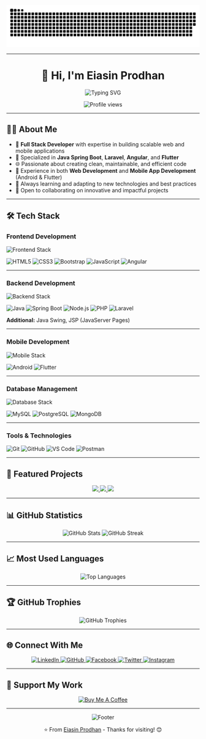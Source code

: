 <!-- 🐍 GitHub Snake Animation -->
<picture>
  <source media="(prefers-color-scheme: dark)" srcset="https://raw.githubusercontent.com/eiasinprodhan/eiasinprodhan/a6be4a8ed5c0973dce463d2df13c9dd841f0e35e/github-contribution-grid-snake-dark.svg" />
  <source media="(prefers-color-scheme: light)" srcset="https://raw.githubusercontent.com/eiasinprodhan/eiasinprodhan/a6be4a8ed5c0973dce463d2df13c9dd841f0e35e/github-contribution-grid-snake.svg" />
  <img alt="github-snake" src="https://raw.githubusercontent.com/eiasinprodhan/eiasinprodhan/a6be4a8ed5c0973dce463d2df13c9dd841f0e35e/github-contribution-grid-snake-dark.svg" />
</picture>

---

<h1 align="center">👋 Hi, I'm Eiasin Prodhan</h1>

<p align="center">
  <img src="https://readme-typing-svg.herokuapp.com?font=Fira+Code&size=24&pause=1000&color=36454F&center=true&vCenter=true&width=650&lines=Full+Stack+Developer;Java+%7C+Spring+Boot+%7C+Laravel+Expert;Mobile+App+Developer;Building+Scalable+%26+Robust+Applications" alt="Typing SVG" />
</p>

<p align="center">
  <img src="https://komarev.com/ghpvc/?username=eiasinprodhan&label=Profile%20views&color=0e75b6&style=flat" alt="Profile views" />
</p>

---

## 👨‍💻 About Me

- 💼 **Full Stack Developer** with expertise in building scalable web and mobile applications
- 🎯 Specialized in **Java Spring Boot**, **Laravel**, **Angular**, and **Flutter**
- 🌐 Passionate about creating clean, maintainable, and efficient code
- 📱 Experience in both **Web Development** and **Mobile App Development** (Android & Flutter)
- 🚀 Always learning and adapting to new technologies and best practices
- 🤝 Open to collaborating on innovative and impactful projects

---

## 🛠️ Tech Stack

### **Frontend Development**
<p align="left">
  <img src="https://skillicons.dev/icons?i=html,css,bootstrap,js,angular" alt="Frontend Stack" />
</p>

![HTML5](https://img.shields.io/badge/html5-%23E34F26.svg?style=for-the-badge&logo=html5&logoColor=white)
![CSS3](https://img.shields.io/badge/css3-%231572B6.svg?style=for-the-badge&logo=css3&logoColor=white)
![Bootstrap](https://img.shields.io/badge/bootstrap-%23563D7C.svg?style=for-the-badge&logo=bootstrap&logoColor=white)
![JavaScript](https://img.shields.io/badge/javascript-%23323330.svg?style=for-the-badge&logo=javascript&logoColor=%23F7DF1E)
![Angular](https://img.shields.io/badge/angular-%23DD0031.svg?style=for-the-badge&logo=angular&logoColor=white)

---

### **Backend Development**
<p align="left">
  <img src="https://skillicons.dev/icons?i=java,spring,nodejs,php,laravel" alt="Backend Stack" />
</p>

![Java](https://img.shields.io/badge/java-%23ED8B00.svg?style=for-the-badge&logo=openjdk&logoColor=white)
![Spring Boot](https://img.shields.io/badge/springboot-%236DB33F.svg?style=for-the-badge&logo=springboot&logoColor=white)
![Node.js](https://img.shields.io/badge/node.js-6DA55F?style=for-the-badge&logo=node.js&logoColor=white)
![PHP](https://img.shields.io/badge/php-%23777BB4.svg?style=for-the-badge&logo=php&logoColor=white)
![Laravel](https://img.shields.io/badge/laravel-%23FF2D20.svg?style=for-the-badge&logo=laravel&logoColor=white)

**Additional:** Java Swing, JSP (JavaServer Pages)

---

### **Mobile Development**
<p align="left">
  <img src="https://skillicons.dev/icons?i=android,flutter" alt="Mobile Stack" />
</p>

![Android](https://img.shields.io/badge/Android-3DDC84?style=for-the-badge&logo=android&logoColor=white)
![Flutter](https://img.shields.io/badge/Flutter-%2302569B.svg?style=for-the-badge&logo=Flutter&logoColor=white)

---

### **Database Management**
<p align="left">
  <img src="https://skillicons.dev/icons?i=mysql,postgresql,mongodb" alt="Database Stack" />
</p>

![MySQL](https://img.shields.io/badge/mysql-%2300f.svg?style=for-the-badge&logo=mysql&logoColor=white)
![PostgreSQL](https://img.shields.io/badge/postgresql-%23316192.svg?style=for-the-badge&logo=postgresql&logoColor=white)
![MongoDB](https://img.shields.io/badge/MongoDB-%234ea94b.svg?style=for-the-badge&logo=mongodb&logoColor=white)

---

### **Tools & Technologies**
![Git](https://img.shields.io/badge/git-%23F05033.svg?style=for-the-badge&logo=git&logoColor=white)
![GitHub](https://img.shields.io/badge/github-%23121011.svg?style=for-the-badge&logo=github&logoColor=white)
![VS Code](https://img.shields.io/badge/VS%20Code-0078d7.svg?style=for-the-badge&logo=visual-studio-code&logoColor=white)
![Postman](https://img.shields.io/badge/Postman-FF6C37?style=for-the-badge&logo=postman&logoColor=white)

---

## 🎯 Featured Projects

<p align="center">
  <a href="https://github.com/eiasinprodhan/CREMS-Angular">
    <img src="https://img.shields.io/badge/CREMS_Angular-View_Project-blue?style=for-the-badge&logo=angular&logoColor=white" />
  </a>
  <a href="https://github.com/eiasinprodhan/CREMS-Spring-Boot">
    <img src="https://img.shields.io/badge/CREMS_Spring_Boot-View_Project-green?style=for-the-badge&logo=springboot&logoColor=white" />
  </a>
  <a href="https://eiasinprodhan.github.io/">
    <img src="https://img.shields.io/badge/Portfolio-Visit_Site-purple?style=for-the-badge&logo=google-chrome&logoColor=white" />
  </a>
</p>

---

## 📊 GitHub Statistics

<div align="center">
  <img src="https://github-readme-stats.vercel.app/api?username=eiasinprodhan&show_icons=true&theme=tokyonight&hide_border=false&count_private=true" alt="GitHub Stats" height="170" />
  <img src="https://github-readme-streak-stats.herokuapp.com/?user=eiasinprodhan&theme=tokyonight&hide_border=false" alt="GitHub Streak" height="170" />
</div>

---

## 📈 Most Used Languages

<div align="center">
  <img src="https://github-readme-stats.vercel.app/api/top-langs?username=eiasinprodhan&layout=compact&langs_count=8&theme=tokyonight&hide_border=false" alt="Top Languages" height="170" />
</div>

---

## 🏆 GitHub Trophies

<div align="center">
  <img src="https://github-profile-trophy.vercel.app/?username=eiasinprodhan&theme=tokyonight&no-frame=false&no-bg=false&margin-w=4&row=1" alt="GitHub Trophies" />
</div>

---

## 🌐 Connect With Me

<p align="center">
  <a href="https://linkedin.com/in/eiasinprodhan" target="_blank">
    <img src="https://img.shields.io/badge/linkedin-%230077B5.svg?style=for-the-badge&logo=linkedin&logoColor=white" alt="LinkedIn" />
  </a>
  <a href="https://github.com/eiasinprodhan" target="_blank">
    <img src="https://img.shields.io/badge/github-%23121011.svg?style=for-the-badge&logo=github&logoColor=white" alt="GitHub" />
  </a>
  <a href="https://facebook.com/eiasinprodhan" target="_blank">
    <img src="https://img.shields.io/badge/Facebook-%231877F2.svg?style=for-the-badge&logo=Facebook&logoColor=white" alt="Facebook" />
  </a>
  <a href="https://twitter.com/eiasinprodhan" target="_blank">
    <img src="https://img.shields.io/badge/Twitter-%231DA1F2.svg?style=for-the-badge&logo=Twitter&logoColor=white" alt="Twitter" />
  </a>
  <a href="https://instagram.com/eiasinprodhan" target="_blank">
    <img src="https://img.shields.io/badge/Instagram-%23E4405F.svg?style=for-the-badge&logo=Instagram&logoColor=white" alt="Instagram" />
  </a>
</p>

---

## 💖 Support My Work

<p align="center">
  <a href="https://www.buymeacoffee.com/eiasinprodhan" target="_blank">
    <img src="https://img.shields.io/badge/Buy%20Me%20a%20Coffee-ffdd00?style=for-the-badge&logo=buy-me-a-coffee&logoColor=black" alt="Buy Me A Coffee" />
  </a>
</p>

---

<p align="center">
  <img src="https://capsule-render.vercel.app/api?type=waving&color=gradient&height=100&section=footer" alt="Footer" />
</p>

<p align="center">
  ⭐ From <a href="https://github.com/eiasinprodhan">Eiasin Prodhan</a> - Thanks for visiting! 😊
</p>